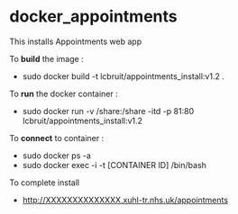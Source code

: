 # docker_appointments

This installs Appointments web app

To **build** the image :

  * sudo docker build -t lcbruit/appointments_install:v1.2 .
  
To **run** the docker container :
 
  * sudo docker run -v /share:/share -itd -p 81:80 lcbruit/appointments_install:v1.2
  
To **connect** to container :

  * sudo docker ps -a
  * sudo docker exec -i -t [CONTAINER ID] /bin/bash
  
To complete install

  * http://XXXXXXXXXXXXXX.xuhl-tr.nhs.uk/appointments
